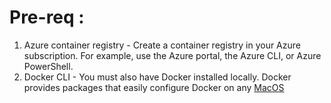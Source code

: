 # Pre-req :
1. Azure container registry - Create a container registry in your Azure subscription. For example, use the Azure portal, the Azure CLI, or Azure PowerShell.
2. Docker CLI - You must also have Docker installed locally. Docker provides packages that easily configure Docker on any [MacOS](https://docs.docker.com/docker-for-mac/)
